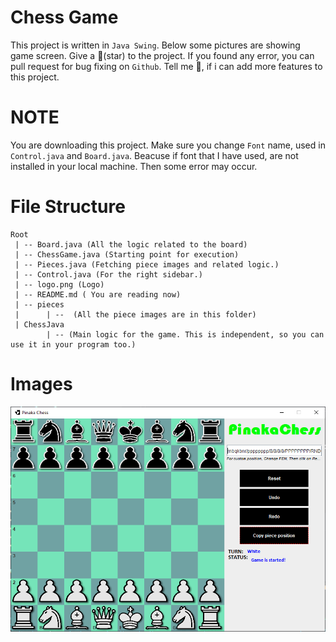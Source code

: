 # Chess Game

This project is written in `Java Swing`. Below some pictures are showing game screen. Give a 🌟(star) to the project. If you found any error, you can pull request for bug fixing on `Github`. Tell me 🥰, if i can add more features to this project.

# NOTE

You are downloading this project. Make sure you change `Font` name, used in `Control.java` and `Board.java`. Beacuse if font that I have used, are not installed in your local machine. Then some error may occur.

# File Structure

    Root
     | -- Board.java (All the logic related to the board)
     | -- ChessGame.java (Starting point for execution)
     | -- Pieces.java (Fetching piece images and related logic.)
     | -- Control.java (For the right sidebar.)
     | -- logo.png (Logo)
     | -- README.md ( You are reading now)
     | -- pieces
     |      | --  (All the piece images are in this folder)   
     | ChessJava
            | -- (Main logic for the game. This is independent, so you can use it in your program too.)  


# Images

![Board](screenshots/board.png?raw=true)         
